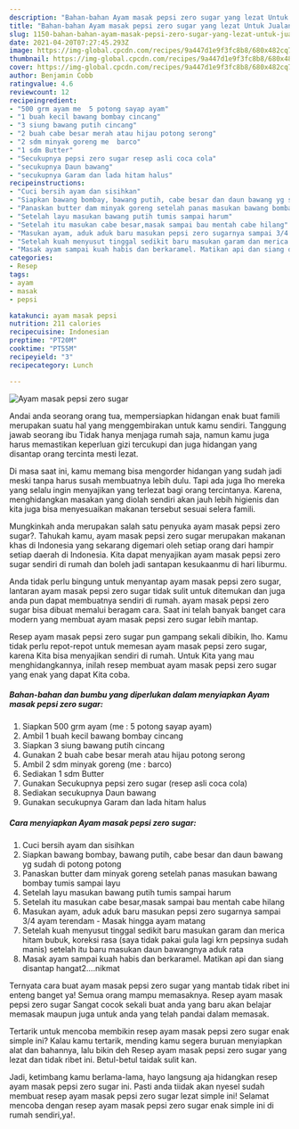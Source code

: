 ```yaml
---
description: "Bahan-bahan Ayam masak pepsi zero sugar yang lezat Untuk Jualan"
title: "Bahan-bahan Ayam masak pepsi zero sugar yang lezat Untuk Jualan"
slug: 1150-bahan-bahan-ayam-masak-pepsi-zero-sugar-yang-lezat-untuk-jualan
date: 2021-04-20T07:27:45.293Z
image: https://img-global.cpcdn.com/recipes/9a447d1e9f3fc8b8/680x482cq70/ayam-masak-pepsi-zero-sugar-foto-resep-utama.jpg
thumbnail: https://img-global.cpcdn.com/recipes/9a447d1e9f3fc8b8/680x482cq70/ayam-masak-pepsi-zero-sugar-foto-resep-utama.jpg
cover: https://img-global.cpcdn.com/recipes/9a447d1e9f3fc8b8/680x482cq70/ayam-masak-pepsi-zero-sugar-foto-resep-utama.jpg
author: Benjamin Cobb
ratingvalue: 4.6
reviewcount: 12
recipeingredient:
- "500 grm ayam me  5 potong sayap ayam"
- "1 buah kecil bawang bombay cincang"
- "3 siung bawang putih cincang"
- "2 buah cabe besar merah atau hijau potong serong"
- "2 sdm minyak goreng me  barco"
- "1 sdm Butter"
- "Secukupnya pepsi zero sugar resep asli coca cola"
- "secukupnya Daun bawang"
- "secukupnya Garam dan lada hitam halus"
recipeinstructions:
- "Cuci bersih ayam dan sisihkan"
- "Siapkan bawang bombay, bawang putih, cabe besar dan daun bawang yg sudah di potong potong"
- "Panaskan butter dam minyak goreng setelah panas masukan bawang bombay tumis sampai layu"
- "Setelah layu masukan bawang putih tumis sampai harum"
- "Setelah itu masukan cabe besar,masak sampai bau mentah cabe hilang"
- "Masukan ayam, aduk aduk baru masukan pepsi zero sugarnya sampai 3/4 ayam terendam Masak hingga ayam matang"
- "Setelah kuah menyusut tinggal sedikit baru masukan garam dan merica hitam bubuk, koreksi rasa (saya tidak pakai gula lagi krn pepsinya sudah manis) setelah itu baru masukan daun bawangnya aduk rata"
- "Masak ayam sampai kuah habis dan berkaramel. Matikan api dan siang disantap hangat2....nikmat"
categories:
- Resep
tags:
- ayam
- masak
- pepsi

katakunci: ayam masak pepsi 
nutrition: 211 calories
recipecuisine: Indonesian
preptime: "PT20M"
cooktime: "PT55M"
recipeyield: "3"
recipecategory: Lunch

---
```



![Ayam masak pepsi zero sugar](https://img-global.cpcdn.com/recipes/9a447d1e9f3fc8b8/680x482cq70/ayam-masak-pepsi-zero-sugar-foto-resep-utama.jpg)

Andai anda seorang orang tua, mempersiapkan hidangan enak buat famili merupakan suatu hal yang menggembirakan untuk kamu sendiri. Tanggung jawab seorang ibu Tidak hanya menjaga rumah saja, namun kamu juga harus memastikan keperluan gizi tercukupi dan juga hidangan yang disantap orang tercinta mesti lezat.

Di masa  saat ini, kamu memang bisa mengorder hidangan yang sudah jadi meski tanpa harus susah membuatnya lebih dulu. Tapi ada juga lho mereka yang selalu ingin menyajikan yang terlezat bagi orang tercintanya. Karena, menghidangkan masakan yang diolah sendiri akan jauh lebih higienis dan kita juga bisa menyesuaikan makanan tersebut sesuai selera famili. 



Mungkinkah anda merupakan salah satu penyuka ayam masak pepsi zero sugar?. Tahukah kamu, ayam masak pepsi zero sugar merupakan makanan khas di Indonesia yang sekarang digemari oleh setiap orang dari hampir setiap daerah di Indonesia. Kita dapat menyajikan ayam masak pepsi zero sugar sendiri di rumah dan boleh jadi santapan kesukaanmu di hari liburmu.

Anda tidak perlu bingung untuk menyantap ayam masak pepsi zero sugar, lantaran ayam masak pepsi zero sugar tidak sulit untuk ditemukan dan juga anda pun dapat membuatnya sendiri di rumah. ayam masak pepsi zero sugar bisa dibuat memalui beragam cara. Saat ini telah banyak banget cara modern yang membuat ayam masak pepsi zero sugar lebih mantap.

Resep ayam masak pepsi zero sugar pun gampang sekali dibikin, lho. Kamu tidak perlu repot-repot untuk memesan ayam masak pepsi zero sugar, karena Kita bisa menyajikan sendiri di rumah. Untuk Kita yang mau menghidangkannya, inilah resep membuat ayam masak pepsi zero sugar yang enak yang dapat Kita coba.

<!--inarticleads1-->

##### Bahan-bahan dan bumbu yang diperlukan dalam menyiapkan Ayam masak pepsi zero sugar:

1. Siapkan 500 grm ayam (me : 5 potong sayap ayam)
1. Ambil 1 buah kecil bawang bombay cincang
1. Siapkan 3 siung bawang putih cincang
1. Gunakan 2 buah cabe besar merah atau hijau potong serong
1. Ambil 2 sdm minyak goreng (me : barco)
1. Sediakan 1 sdm Butter
1. Gunakan Secukupnya pepsi zero sugar (resep asli coca cola)
1. Sediakan secukupnya Daun bawang
1. Gunakan secukupnya Garam dan lada hitam halus




<!--inarticleads2-->

##### Cara menyiapkan Ayam masak pepsi zero sugar:

1. Cuci bersih ayam dan sisihkan
1. Siapkan bawang bombay, bawang putih, cabe besar dan daun bawang yg sudah di potong potong
1. Panaskan butter dam minyak goreng setelah panas masukan bawang bombay tumis sampai layu
1. Setelah layu masukan bawang putih tumis sampai harum
1. Setelah itu masukan cabe besar,masak sampai bau mentah cabe hilang
1. Masukan ayam, aduk aduk baru masukan pepsi zero sugarnya sampai 3/4 ayam terendam - Masak hingga ayam matang
1. Setelah kuah menyusut tinggal sedikit baru masukan garam dan merica hitam bubuk, koreksi rasa (saya tidak pakai gula lagi krn pepsinya sudah manis) setelah itu baru masukan daun bawangnya aduk rata
1. Masak ayam sampai kuah habis dan berkaramel. Matikan api dan siang disantap hangat2....nikmat




Ternyata cara buat ayam masak pepsi zero sugar yang mantab tidak ribet ini enteng banget ya! Semua orang mampu memasaknya. Resep ayam masak pepsi zero sugar Sangat cocok sekali buat anda yang baru akan belajar memasak maupun juga untuk anda yang telah pandai dalam memasak.

Tertarik untuk mencoba membikin resep ayam masak pepsi zero sugar enak simple ini? Kalau kamu tertarik, mending kamu segera buruan menyiapkan alat dan bahannya, lalu bikin deh Resep ayam masak pepsi zero sugar yang lezat dan tidak ribet ini. Betul-betul taidak sulit kan. 

Jadi, ketimbang kamu berlama-lama, hayo langsung aja hidangkan resep ayam masak pepsi zero sugar ini. Pasti anda tiidak akan nyesel sudah membuat resep ayam masak pepsi zero sugar lezat simple ini! Selamat mencoba dengan resep ayam masak pepsi zero sugar enak simple ini di rumah sendiri,ya!.

